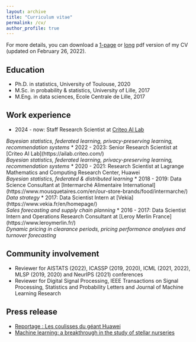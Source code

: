 ```yaml
---
layout: archive
title: "Curriculum vitae"
permalink: /cv/
author_profile: true
---
```


For more details, you can download a [1-page](../files/cv/CV_short_VONO.pdf) or [long](../files/cv/CV_long_VONO.pdf) pdf version of my CV (updated on February 26, 2022).

## Education
* Ph.D. in statistics, University of Toulouse, 2020
* M.Sc. in probability & statistics, University of Lille, 2017
* M.Eng. in data sciences, Ecole Centrale de Lille, 2017

## Work experience
* 2024 - now: Staff Research Scientist at [Criteo AI Lab](https://ailab.criteo.com/)<br/>
<i class="archive__item-excerpt" itemprop="description">
  Bayesian statistics, federated learning, privacy-preserving learning, recommendation systems
</i>
* 2022 - 2023: Senior Research Scientist at [Criteo AI Lab](https://ailab.criteo.com/)<br/>
<i class="archive__item-excerpt" itemprop="description">
  Bayesian statistics, federated learning, privacy-preserving learning, recommendation systems
</i>
* 2020 - 2021: Research Scientist at Lagrange Mathematics and Computing Research Center, Huawei<br/>
<i class="archive__item-excerpt" itemprop="description">
  Bayesian statistics, federated & distributed learning
</i>
* 2018 - 2019: Data Science Consultant at [Intermarché Alimentaire International](https://www.mousquetaires.com/en/our-store-brands/food/intermarche/)<br/>
<i class="archive__item-excerpt" itemprop="description">
  Data strategy 
</i>
* 2017: Data Scientist Intern at [Vekia](https://www.vekia.fr/en/homepage/)<br/>
<i class="archive__item-excerpt" itemprop="description">
  Sales forecasting and supply chain planning 
</i> 
* 2016 - 2017: Data Scientist Intern and Operations Research Consultant at [Leroy Merlin France](https://www.leroymerlin.fr/)<br/>
<i class="archive__item-excerpt" itemprop="description">
  Dynamic pricing in clearance periods, pricing performance analyses and turnover forecasting  
</i>
  
## Community involvement 
* Reviewer for AISTATS (2022), ICASSP (2019, 2020), ICML (2021, 2022), MLSP (2019, 2020) and NeurIPS (2021) conferences
* Reviewer for Digital Signal Processing, IEEE Transactions on Signal Processing, Statistics and Probability Letters and Journal of Machine Learning Research

## Press release
* [Reportage : Les coulisses du géant Huawei](https://www.prismashop.fr/vn/les-archives-de-management/VNMAN298.html)
* [Machine learning: a breakthrough in the study of stellar nurseries](https://www.cnrs.fr/en/machine-learning-breakthrough-study-stellar-nurseries)

